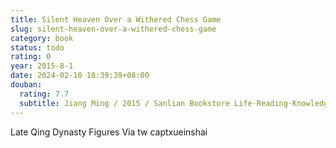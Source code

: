 ```yaml
---
title: Silent Heaven Over a Withered Chess Game
slug: silent-heaven-over-a-withered-chess-game
category: book
status: todo
rating: 0
year: 2015-8-1
date: 2024-02-10 18:39:39+08:00
douban:
  rating: 7.7
  subtitle: Jiang Ming / 2015 / Sanlian Bookstore Life·Reading·Knowledge
---
```


Late Qing Dynasty Figures Via tw captxueinshai
